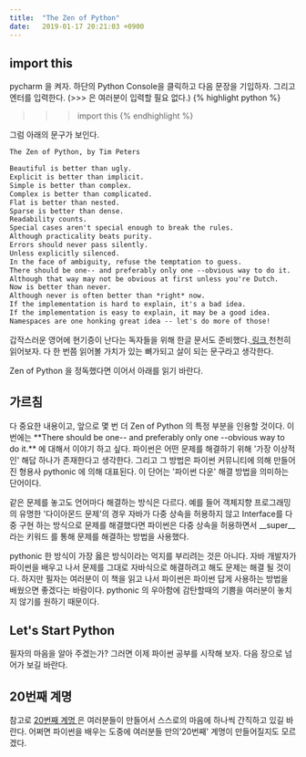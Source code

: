 ```yaml
---
title:  "The Zen of Python"
date:   2019-01-17 20:21:03 +0900
---
```


## import this
pycharm 을 켜자. 하단의 Python Console을 클릭하고 다음 문장을 기입하자. 그리고 엔터를 입력한다.
(\>\>\> 은 여러분이 입력할 필요 없다.)
{% highlight python %}
>>> import this
{% endhighlight %}

그럼 아래의 문구가 보인다.

``` markdown
The Zen of Python, by Tim Peters

Beautiful is better than ugly.
Explicit is better than implicit.
Simple is better than complex.
Complex is better than complicated.
Flat is better than nested.
Sparse is better than dense.
Readability counts.
Special cases aren't special enough to break the rules.
Although practicality beats purity.
Errors should never pass silently.
Unless explicitly silenced.
In the face of ambiguity, refuse the temptation to guess.
There should be one-- and preferably only one --obvious way to do it.
Although that way may not be obvious at first unless you're Dutch.
Now is better than never.
Although never is often better than *right* now.
If the implementation is hard to explain, it's a bad idea.
If the implementation is easy to explain, it may be a good idea.
Namespaces are one honking great idea -- let's do more of those!
```

갑작스러운 영어에 현기증이 난다는 독자들을 위해 한글 문서도 준비했다.<a target="_blank" 
href="https://bitbucket.org/sk8erchoi/peps-korean/src/767c779c164856af198a9d08d906a55b24652728/pep-0020.txt?at=default&fileviewer=file-view-default">
링크
</a> 천천히 읽어보자. 다 한 번쯤 읽어볼 가치가 있는 뼈가되고 살이 되는 문구라고 생각한다.

Zen of Python 을 정독했다면 이어서 아래를 읽기 바란다.

<h2>가르침</h2>
다 중요한 내용이고, 앞으로 몇 번 더 Zen of Python 의 특정 부분을 인용할 것이다. 이번에는
**There should be one-- and preferably only one --obvious way to do it.**
에 대해서 이야기 하고 싶다. 파이썬은 어떤 문제를 해결하기 위해 '가장 이상적인' 해답 하나가 존재한다고 생각한다.
그리고 그 방법은 파이썬 커뮤니티에 의해 만들어진 형용사 pythonic 에 의해 대표된다. 이 단어는 '파이썬 다운' 해결 방법을
의미하는 단어이다.

같은 문제를 놓고도 언어마다 해결하는 방식은 다르다. 예를 들어 객체지향 프로그래밍의 유명한 '다이아몬드 문제'의 경우 자바가 다중 상속을 허용하지 않고
Interface를 다중 구현 하는 방식으로 문제를 해결했다면 파이썬은 다중 상속을 허용하면서 \_\_super\_\_ 라는 키워드
를 통해 문제를 해결하는 방법을 사용했다.

pythonic 한 방식이 가장 옳은 방식이라는 억지를 부리려는 것은 아니다. 자바 개발자가 파이썬을 배우고 나서
문제를 그대로 자바식으로 해결하려고 해도 문제는 해결 될 것이다. 하지만 필자는 여러분이 이 책을 읽고 나서
파이썬은 파이썬 답게 사용하는 방법을 배웠으면 좋겠다는 바람이다. pythonic 의 우아함에 감탄할때의 기쁨을
여러분이 놓치지 않기를 원하기 때문이다.


<h2>Let's Start Python</h2>
필자의 마음을 알아 주겠는가? 그러면 이제 파이썬 공부를 시작해 보자. 
다음 장으로 넘어가 보길 바란다.
 
<h2>20번째 계명</h2>
참고로 <a href="https://stackoverflow.com/questions/4504487/the-zen-of-python-distils-the-guiding-principles-for-python-into-20-aphorisms-bu">
20번째 계명
</a> 은 여러분들이 만들어서 스스로의 마음에 하나씩 간직하고 있길 바란다. 어쩌면 파이썬을 배우는 도중에
 여러분들 만의'20번째' 계명이 만들어질지도 모르겠다.